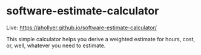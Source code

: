 # software-estimate-calculator

Live: https://ahollyer.github.io/software-estimate-calculator/

This simple calculator helps you derive a weighted estimate for hours, cost, or, well, whatever you need to estimate.
